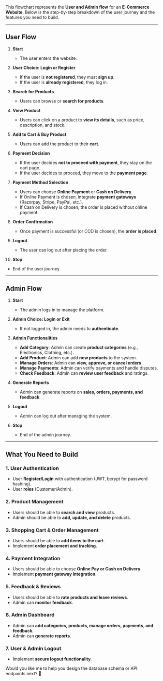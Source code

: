 This flowchart represents the **User and Admin flow** for an **E-Commerce Website**. Below is the step-by-step breakdown of the user journey and the features you need to build.

---

## **User Flow**
1. **Start**
   - The user enters the website.

2. **User Choice: Login or Register**
   - If the user is **not registered**, they must **sign up**.
   - If the user is **already registered**, they log in.

3. **Search for Products**
   - Users can browse or **search for products**.

4. **View Product**
   - Users can click on a product to **view its details**, such as price, description, and stock.

5. **Add to Cart & Buy Product**
   - Users can add the product to their **cart**.

6. **Payment Decision**
   - If the user decides **not to proceed with payment**, they stay on the cart page.
   - If the user decides to proceed, they move to the **payment page**.

7. **Payment Method Selection**
   - Users can choose **Online Payment** or **Cash on Delivery**.
   - If Online Payment is chosen, integrate **payment gateways** (Razorpay, Stripe, PayPal, etc.).
   - If Cash on Delivery is chosen, the order is placed without online payment.

8. **Order Confirmation**
   - Once payment is successful (or COD is chosen), the **order is placed**.

9. **Logout**
   - The user can log out after placing the order.

10. **Stop**
   - End of the user journey.

---

## **Admin Flow**
1. **Start**
   - The admin logs in to manage the platform.

2. **Admin Choice: Login or Exit**
   - If not logged in, the admin needs to **authenticate**.

3. **Admin Functionalities**
   - **Add Category**: Admin can create **product categories** (e.g., Electronics, Clothing, etc.).
   - **Add Product**: Admin can add **new products** to the system.
   - **Manage Orders**: Admin can **view, approve, or cancel orders**.
   - **Manage Payments**: Admin can verify payments and handle disputes.
   - **Check Feedback**: Admin can **review user feedback** and ratings.

4. **Generate Reports**
   - Admin can generate reports on **sales, orders, payments, and feedback**.

5. **Logout**
   - Admin can log out after managing the system.

6. **Stop**
   - End of the admin journey.

---

## **What You Need to Build**
### **1. User Authentication**
- User **Register/Login** with authentication (JWT, bcrypt for password hashing).
- User **roles** (Customer/Admin).

### **2. Product Management**
- Users should be able to **search and view** products.
- Admin should be able to **add, update, and delete** products.

### **3. Shopping Cart & Order Management**
- Users should be able to **add items to the cart**.
- Implement **order placement and tracking**.

### **4. Payment Integration**
- Users should be able to choose **Online Pay or Cash on Delivery**.
- Implement **payment gateway integration**.

### **5. Feedback & Reviews**
- Users should be able to **rate products and leave reviews**.
- Admin can **monitor feedback**.

### **6. Admin Dashboard**
- Admin can **add categories, products, manage orders, payments, and feedback**.
- Admin can **generate reports**.

### **7. User & Admin Logout**
- Implement **secure logout functionality**.

Would you like me to help you design the database schema or API endpoints next? 🚀